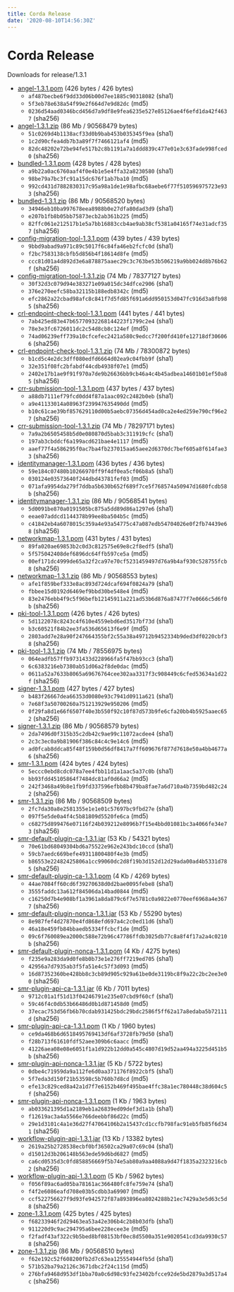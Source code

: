 ```yaml
---
title: Corda Release
date: '2020-08-10T14:56:30Z'
---
```


# Corda Release

Downloads for release/1.3.1

* [angel-1.3.1.pom](https://software.r3.com/artifactory/r3-enterprise-network-manager/com/r3/enm/services/angel/1.3.1/angel-1.3.1.pom) (426 bytes / 426 bytes)
  * `af487becbe6f9dd33d06b00d7ee1885c90318082` (sha1)
  * `5f3eb78e638a54f99e2f664d7e9d82dc` (md5)
  * `0236d54aad0346bcd456d7a9df8e9fea6235e527e85126ae4f6efd1da42f4637` (sha256)
* [angel-1.3.1.zip](https://software.r3.com/artifactory/r3-enterprise-network-manager/com/r3/enm/services/angel/1.3.1/angel-1.3.1.zip) (86 Mb / 90568479 bytes)
  * `51c0269d4b1138acf33d0b9bab453b035345f9ea` (sha1)
  * `1c2d90cfea4db7b3a89f7f7466121af4` (md5)
  * `82dc48202e72be94fe517b2c8b1191a7a1ddd839c477e01e3c63fade998fced0` (sha256)
* [bundled-1.3.1.pom](https://software.r3.com/artifactory/r3-enterprise-network-manager/com/r3/enm/services/bundled/1.3.1/bundled-1.3.1.pom) (428 bytes / 428 bytes)
  * `a9b22a0ac6760aaf4f0e4b1e5e4ffa32a8230580` (sha1)
  * `98be79a7bc3fc91a15dc676f1ab7ba10` (md5)
  * `992cd431d7882830317c95a98a1de1e98afbc68aebe6f77f510596975723e933` (sha256)
* [bundled-1.3.1.zip](https://software.r3.com/artifactory/r3-enterprise-network-manager/com/r3/enm/services/bundled/1.3.1/bundled-1.3.1.zip) (86 Mb / 90568520 bytes)
  * `34946eb10ba997678eea8988b0e27dfa80dad3d9` (sha1)
  * `e207b1fb8b05bb75873ecb2ab361b225` (md5)
  * `82ffc061e212517b1e5a7bb16883ccb4ae9ab38cf5381a04165f74e31adcf357` (sha256)
* [config-migration-tool-1.3.1.pom](https://software.r3.com/artifactory/r3-enterprise-network-manager/com/r3/enm/tools/config-migration-tool/1.3.1/config-migration-tool-1.3.1.pom) (439 bytes / 439 bytes)
  * `9bbd9abad9a971c89c5017f6c84fa46eb2fcfc0d` (sha1)
  * `f2bc7583138cbfb5d856b4f18614d8fe` (md5)
  * `ccc81d01a4d892d3e6a878875aaec29c3c763be53b506219a9bb024d8b76b62f` (sha256)
* [config-migration-tool-1.3.1.zip](https://software.r3.com/artifactory/r3-enterprise-network-manager/com/r3/enm/tools/config-migration-tool/1.3.1/config-migration-tool-1.3.1.zip) (74 Mb / 78377127 bytes)
  * `30f32d3c079d94e383271e09a015dc34dfce2906` (sha1)
  * `376e270eefc58ba32115b188edb8342c` (md5)
  * `efc2862a22cbad98afc8c841f7d5fd85f691a6dd950153d047fc916d3a8fb985` (sha256)
* [crl-endpoint-check-tool-1.3.1.pom](https://software.r3.com/artifactory/r3-enterprise-network-manager/com/r3/enm/tools/crl-endpoint-check-tool/1.3.1/crl-endpoint-check-tool-1.3.1.pom) (441 bytes / 441 bytes)
  * `7ab425ed83e47b65770932268144223f1799c2e4` (sha1)
  * `78e3e3fc6726011dc2c54d8cb8c124ef` (md5)
  * `74ad06239eff739a10cfcefec2421a580c9edcc7f200fd410fe12718df306066` (sha256)
* [crl-endpoint-check-tool-1.3.1.zip](https://software.r3.com/artifactory/r3-enterprise-network-manager/com/r3/enm/tools/crl-endpoint-check-tool/1.3.1/crl-endpoint-check-tool-1.3.1.zip) (74 Mb / 78300872 bytes)
  * `b1cd5c4e2dc3dff080edfd6664d02ea9c04fbb9f` (sha1)
  * `32e351f08fc2bfabdf44cdb4938f07e1` (md5)
  * `2402e17b1ae9f91f970a7de9b26636bb9cb46a4c4b45adbea14601b01ef50a85` (sha256)
* [crr-submission-tool-1.3.1.pom](https://software.r3.com/artifactory/r3-enterprise-network-manager/com/r3/enm/tools/crr-submission-tool/1.3.1/crr-submission-tool-1.3.1.pom) (437 bytes / 437 bytes)
  * `a88db7111ef79fcd0dd4f87a1aac092c2482b0eb` (sha1)
  * `a9e41133014a08963f239947635490dd` (md5)
  * `b10c61cae39bf857629110d00b5aebc07356d454ad0ca2e4ed259e790cf96e27` (sha256)
* [crr-submission-tool-1.3.1.zip](https://software.r3.com/artifactory/r3-enterprise-network-manager/com/r3/enm/tools/crr-submission-tool/1.3.1/crr-submission-tool-1.3.1.zip) (74 Mb / 78297171 bytes)
  * `7a9a2b6505458b5d0e080870d5bab3c311919cfc` (sha1)
  * `197ab3cbddcf6a199acd621bae4e1117` (md5)
  * `aaef77f4a586295f0ac7ba4fb237015aa65aee2d6370dc7bef605a8f614fae33` (sha256)
* [identitymanager-1.3.1.pom](https://software.r3.com/artifactory/r3-enterprise-network-manager/com/r3/enm/services/identitymanager/1.3.1/identitymanager-1.3.1.pom) (436 bytes / 436 bytes)
  * `59e184c07480b10266970ff9f4df0ea5cf06b8a5` (sha1)
  * `030124e03573640f244dbd43781fef03` (md5)
  * `071afa9954da279f7ddba5b630b652f689f7ce5f768574a50947d1680fcdb58b` (sha256)
* [identitymanager-1.3.1.zip](https://software.r3.com/artifactory/r3-enterprise-network-manager/com/r3/enm/services/identitymanager/1.3.1/identitymanager-1.3.1.zip) (86 Mb / 90568541 bytes)
  * `5d0091be870a0191505bc875a5dd89d86a1297e6` (sha1)
  * `eeae07addcd1144378b99ee8ba504b5c` (md5)
  * `c41842eb4a6078015c359a4e93a54775c47a087edb54704026e0f2fb74439e68` (sha256)
* [networkmap-1.3.1.pom](https://software.r3.com/artifactory/r3-enterprise-network-manager/com/r3/enm/services/networkmap/1.3.1/networkmap-1.3.1.pom) (431 bytes / 431 bytes)
  * `89fa020ae69853b2c0d3c812575e69e8c2f8edf5` (sha1)
  * `5f575042408def6896dc64ffb597ce5a` (md5)
  * `00ef171dc4999de65a32f2ca97e70cf5231459497d76a9b4af930c528755fcb8` (sha256)
* [networkmap-1.3.1.zip](https://software.r3.com/artifactory/r3-enterprise-network-manager/com/r3/enm/services/networkmap/1.3.1/networkmap-1.3.1.zip) (86 Mb / 90568553 bytes)
  * `afe1f859bef333e8ac893d724dcaf694f0824a79` (sha1)
  * `fbbee15d0192d6469ef9bbd30be548e4` (md5)
  * `83e2476ebb4f9c5f96befb12145911a221ad53b6d876a87477f7e0666c5d6f0b` (sha256)
* [pki-tool-1.3.1.pom](https://software.r3.com/artifactory/r3-enterprise-network-manager/com/r3/enm/tools/pki-tool/1.3.1/pki-tool-1.3.1.pom) (426 bytes / 426 bytes)
  * `5d1122078c8243c4f610e4559ebd6ed3517bf73d` (sha1)
  * `b3c60521f84b2ee3fa536d65613f6e9f` (md5)
  * `2803add7e28a90f247664355bf2c55a38a49712b9452334b9ded3df0220cbf38` (sha256)
* [pki-tool-1.3.1.zip](https://software.r3.com/artifactory/r3-enterprise-network-manager/com/r3/enm/tools/pki-tool/1.3.1/pki-tool-1.3.1.zip) (74 Mb / 78556975 bytes)
  * `064eadfb57ffb9731433d228966fa5f47bb93cc3` (sha1)
  * `6c6383216eb7380ab51d06a2f8de0dac` (md5)
  * `0611a52a7633b8065a69676764cee302aa3317f3c908449c6cfed53634a1d22f` (sha256)
* [signer-1.3.1.pom](https://software.r3.com/artifactory/r3-enterprise-network-manager/com/r3/enm/services/signer/1.3.1/signer-1.3.1.pom) (427 bytes / 427 bytes)
  * `b483f26667dea66353d0080e93c7941d0911a621` (sha1)
  * `7e68f3a50700260a751213929e950206` (md5)
  * `0f29fa8d1e66f6507f40e3b550f92c10f87d573b9fe6cfa20bb4b5925aaec652` (sha256)
* [signer-1.3.1.zip](https://software.r3.com/artifactory/r3-enterprise-network-manager/com/r3/enm/services/signer/1.3.1/signer-1.3.1.zip) (86 Mb / 90568579 bytes)
  * `2da7496d0f315b35c2db42c9ae99c11072acdee4` (sha1)
  * `2c3c3ec0a9b81906f386c84c4c9e14c6` (md5)
  * `ad0fcab8ddca85f48f159b0d56df8417a7ff609676f877d7618e50a4bb4677a6` (sha256)
* [smr-1.3.1.pom](https://software.r3.com/artifactory/r3-enterprise-network-manager/com/r3/enm/services/smr/1.3.1/smr-1.3.1.pom) (424 bytes / 424 bytes)
  * `5eccc0ebd8cdc078a7ee4fbb11d1a1aac5a37c0b` (sha1)
  * `bb93fdd45105864f7484dc81af0d66a2` (md5)
  * `242f3468a49b8e1fb9fd337596efbb8b479ba8fae7a6d710a4b7359bd482c242` (sha256)
* [smr-1.3.1.zip](https://software.r3.com/artifactory/r3-enterprise-network-manager/com/r3/enm/services/smr/1.3.1/smr-1.3.1.zip) (86 Mb / 90568509 bytes)
  * `2fc7da30a8e2581355e1e1e01c57697bc9fbd27e` (sha1)
  * `097f5e5de0a4f4c5b81809d5520fe6ca` (md5)
  * `c68275d899476e07116f24b039212e8096b7f15e4bbd01081bc3a4066fe34e73` (sha256)
* [smr-default-plugin-ca-1.3.1.jar](https://software.r3.com/artifactory/r3-enterprise-network-manager/com/r3/enm/smr-plugins/smr-default-plugin-ca/1.3.1/smr-default-plugin-ca-1.3.1.jar) (53 Kb / 54321 bytes)
  * `70e61bd68049304bd6a75522e962e243bdc10ccd` (sha1)
  * `59cb7aedc669befe49311800480f4e3b` (md5)
  * `b86553e22482425806a1cc99060dc2d8f19b3d152d12d29ada00ad4b5331d785` (sha256)
* [smr-default-plugin-ca-1.3.1.pom](https://software.r3.com/artifactory/r3-enterprise-network-manager/com/r3/enm/smr-plugins/smr-default-plugin-ca/1.3.1/smr-default-plugin-ca-1.3.1.pom) (4 Kb / 4269 bytes)
  * `44ae7084ff60cd6f39270638d0d2bae0095febe8` (sha1)
  * `3555faddc13a612f84506da14bad0844` (md5)
  * `c16250d7b4e908bf1a3961a8da879c6f7e5781c0a9822e0770eef6968a4e3677` (sha256)
* [smr-default-plugin-nonca-1.3.1.jar](https://software.r3.com/artifactory/r3-enterprise-network-manager/com/r3/enm/smr-plugins/smr-default-plugin-nonca/1.3.1/smr-default-plugin-nonca-1.3.1.jar) (53 Kb / 55290 bytes)
  * `8e987fef4d27870e4fd868efd697a4c2c0ed11d6` (sha1)
  * `46a18e459fb84bbaedb5334ffcbcf1de` (md5)
  * `09c6f760089ea2000c588e72b96c47786ffdb3025db77c8a8f4f17a2a4c0210b` (sha256)
* [smr-default-plugin-nonca-1.3.1.pom](https://software.r3.com/artifactory/r3-enterprise-network-manager/com/r3/enm/smr-plugins/smr-default-plugin-nonca/1.3.1/smr-default-plugin-nonca-1.3.1.pom) (4 Kb / 4275 bytes)
  * `f235e9a283da9d0fe8b0b73e1e276ff7219ed705` (sha1)
  * `42956a7d7935ab3f5fa51e4c57f3d093` (md5)
  * `16d87352360be428bb8c3cb89d905c929a61be0de3119bc8f9a22c2bc2ee3e00` (sha256)
* [smr-plugin-api-ca-1.3.1.jar](https://software.r3.com/artifactory/r3-enterprise-network-manager/com/r3/enm/smr-plugin-api-ca/1.3.1/smr-plugin-api-ca-1.3.1.jar) (6 Kb / 7011 bytes)
  * `9712c01a1f51d13f04246791e235e07cbd9f60cf` (sha1)
  * `59c46f4c0db53b66486d0b1d871458d0` (md5)
  * `37ecac753d56fb6b70cdab931425bdc29bdc2586f5ff62a17a8edaba5b72111d` (sha256)
* [smr-plugin-api-ca-1.3.1.pom](https://software.r3.com/artifactory/r3-enterprise-network-manager/com/r3/enm/smr-plugin-api-ca/1.3.1/smr-plugin-api-ca-1.3.1.pom) (1 Kb / 1960 bytes)
  * `ce9da468b6d6518495769413df6af3728fb79d50` (sha1)
  * `f28b713f61610fdf52aee309b6c6aacc` (md5)
  * `41226aea08e08e6051f1a1d922b12dd0a545c4807d19d52aa494a3225d451b5b` (sha256)
* [smr-plugin-api-nonca-1.3.1.jar](https://software.r3.com/artifactory/r3-enterprise-network-manager/com/r3/enm/smr-plugin-api-nonca/1.3.1/smr-plugin-api-nonca-1.3.1.jar) (5 Kb / 5722 bytes)
  * `0dbe4c71959da9a112fe6d0aa371176f8922cbf5` (sha1)
  * `5f7eda3d150f21b53598c5b760b7d8cd` (md5)
  * `efe13c829ced8a42a1d7f7e6152b469f495bae4ffc38a1ec780448c38d604c5f` (sha256)
* [smr-plugin-api-nonca-1.3.1.pom](https://software.r3.com/artifactory/r3-enterprise-network-manager/com/r3/enm/smr-plugin-api-nonca/1.3.1/smr-plugin-api-nonca-1.3.1.pom) (1 Kb / 1963 bytes)
  * `ab033621395d1a2189eb1a26839ed09def3d1a1b` (sha1)
  * `f12619ac3a4a5566e766deebbf86d22c` (md5)
  * `29e1d3101c4a1e36d27f47064106b2a15437cd1ccfb798fac91eb5fb85f6d341` (sha256)
* [workflow-plugin-api-1.3.1.jar](https://software.r3.com/artifactory/r3-enterprise-network-manager/com/r3/enm/workflow-plugin-api/1.3.1/workflow-plugin-api-1.3.1.jar) (13 Kb / 13382 bytes)
  * `2619a25b2728538ecbf0bf36502ca29a07c69c04` (sha1)
  * `d15012d3b206148b563ede59d6bd6827` (md5)
  * `ca6cd0535d3c0fd858856669f5b74e5ab80a9aa4088a9d47f1835a2323216cb2` (sha256)
* [workflow-plugin-api-1.3.1.pom](https://software.r3.com/artifactory/r3-enterprise-network-manager/com/r3/enm/workflow-plugin-api/1.3.1/workflow-plugin-api-1.3.1.pom) (5 Kb / 5962 bytes)
  * `f056f89ac6ad05ba78161ac366480fc8fe759e74` (sha1)
  * `f4f2e6086eafd708e03b5cdbb3a69907` (md5)
  * `ccf522756627f9d93fe942572f87a893896ea8024288b21ec7429a3e5d63c5d8` (sha256)
* [zone-1.3.1.pom](https://software.r3.com/artifactory/r3-enterprise-network-manager/com/r3/enm/services/zone/1.3.1/zone-1.3.1.pom) (425 bytes / 425 bytes)
  * `f68233946f2d29463ea53a42e306b4c2b8b03dfb` (sha1)
  * `911220d9c9ac294795a6bee228ecee3e` (md5)
  * `f2fadf43af322c9b5bed8bf08153bf0ec8d5500a351e9020541cd3da9930c578` (sha256)
* [zone-1.3.1.zip](https://software.r3.com/artifactory/r3-enterprise-network-manager/com/r3/enm/services/zone/1.3.1/zone-1.3.1.zip) (86 Mb / 90568510 bytes)
  * `f62e192c52f608200fb2d7c63ea125554944fb5d` (sha1)
  * `571b52ba79a2126c3671dbc2f24c115d` (md5)
  * `276bfa9468d953df1bba70a0c6d98c93fe23402bfcce92de5bd2879a3d517a4c` (sha256)

